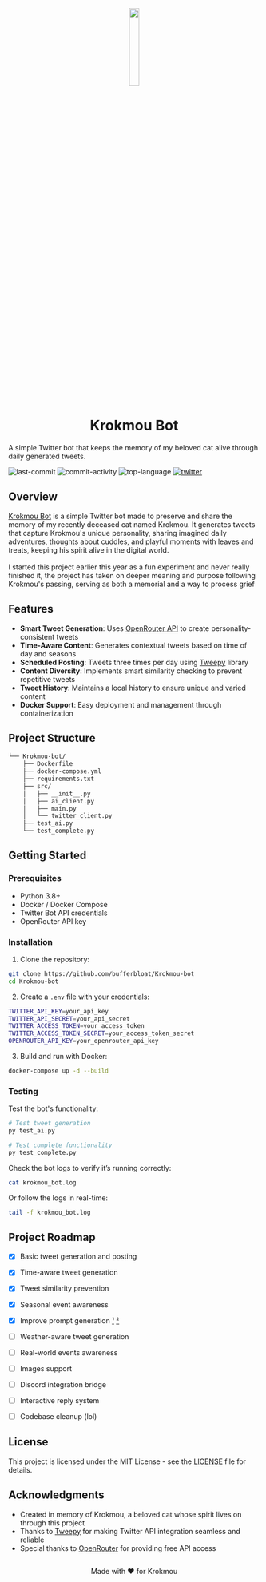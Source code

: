 <div align="center">
<img src="https://2264.pw/src/media/krokmouautist.png" align="center" width="20%" >
<h1>Krokmou Bot</h1>

<div align="left" style="position: relative;">
<p align="left">
	A simple Twitter bot that keeps the memory of my beloved cat alive through daily generated tweets.
</p>
<p align="left">
	<img src="https://img.shields.io/github/last-commit/bufferbloat/Krokmou-bot?style=flat-square&color=0080ff" alt="last-commit">
	<img src="https://img.shields.io/github/commit-activity/t/bufferbloat/Krokmou-bot?style=flat-square&color=0080ff" alt="commit-activity">
	<img src="https://img.shields.io/github/languages/top/bufferbloat/Krokmou-bot?style=flat-square&color=0080ff" alt="top-language">
	<a href="https://x.com/KrokmouVoid" target="_blank">
		<img src="https://img.shields.io/badge/follow-@KrokmouVoid-1DA1F2?style=flat-square&logo=x&logoColor=white" alt="twitter">
	</a>

</p>

## Overview

[Krokmou Bot](https://x.com/KrokmouVoid) is a simple Twitter bot made to preserve and share the memory of my recently deceased cat named Krokmou. 
It generates tweets that capture Krokmou's unique personality, sharing imagined daily adventures, thoughts about cuddles, and playful moments with leaves and treats, keeping his spirit alive in the digital world.
<br/>
<br/>
I started this project earlier this year as a fun experiment and never really finished it, the project has taken on deeper meaning and purpose following Krokmou's passing, serving as both a memorial and a way to process grief

## Features

- **Smart Tweet Generation**: Uses [OpenRouter API](https://openrouter.ai/docs/quickstart) to create personality-consistent tweets
- **Time-Aware Content**: Generates contextual tweets based on time of day and seasons
- **Scheduled Posting**: Tweets three times per day using [Tweepy](https://github.com/tweepy/tweepy/) library
- **Content Diversity**: Implements smart similarity checking to prevent repetitive tweets
- **Tweet History**: Maintains a local history to ensure unique and varied content
- **Docker Support**: Easy deployment and management through containerization

## Project Structure

```sh
└── Krokmou-bot/
    ├── Dockerfile
    ├── docker-compose.yml
    ├── requirements.txt
    ├── src/
    │   ├── __init__.py
    │   ├── ai_client.py
    │   ├── main.py
    │   └── twitter_client.py
    ├── test_ai.py
    └── test_complete.py
```

## Getting Started

### Prerequisites

- Python 3.8+
- Docker / Docker Compose
- Twitter Bot API credentials
- OpenRouter API key

### Installation

1. Clone the repository:
```sh
git clone https://github.com/bufferbloat/Krokmou-bot
cd Krokmou-bot
```

2. Create a `.env` file with your credentials:
```sh
TWITTER_API_KEY=your_api_key
TWITTER_API_SECRET=your_api_secret
TWITTER_ACCESS_TOKEN=your_access_token
TWITTER_ACCESS_TOKEN_SECRET=your_access_token_secret
OPENROUTER_API_KEY=your_openrouter_api_key
```

3. Build and run with Docker:
```sh
docker-compose up -d --build
```

### Testing

Test the bot's functionality:

```sh
# Test tweet generation
py test_ai.py

# Test complete functionality
py test_complete.py
```

Check the bot logs to verify it’s running correctly:
```sh
cat krokmou_bot.log
```
Or follow the logs in real-time:
```sh
tail -f krokmou_bot.log
```

## Project Roadmap

- [X] Basic tweet generation and posting
- [X] Time-aware tweet generation
- [X] Tweet similarity prevention
- [X] Seasonal event awareness
- [X] Improve prompt generation [¹](https://github.com/bufferbloat/Krokmou-bot/commit/b2bd5d03a38852cc7dfea763c7c2c5bf5b8edf41) [²](https://github.com/bufferbloat/Krokmou-bot/commit/551b9984786d457ff2fe970931404b7c5774f623#diff-802a5f77f165df16a184bcb5aed013e7f9d4a586f72c1b8e54815e960ea1f15e)
- [ ] Weather-aware tweet generation
- [ ] Real-world events awareness
- [ ] Images support
- [ ] Discord integration bridge
- [ ] Interactive reply system
- [ ] Codebase cleanup (lol)



## License

This project is licensed under the MIT License - see the [LICENSE](LICENSE) file for details.

## Acknowledgments

- Created in memory of Krokmou, a beloved cat whose spirit lives on through this project
- Thanks to [Tweepy](https://www.tweepy.org/) for making Twitter API integration seamless and reliable
- Special thanks to [OpenRouter](https://openrouter.ai/docs/quickstart) for providing free API access

##
<div align="center">
Made with ❤️ for Krokmou
